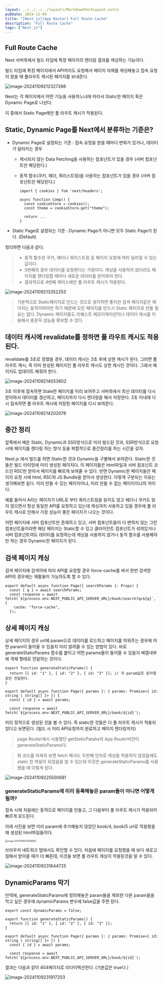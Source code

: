 ```yaml
---
layout: ../../../../layouts/MarkdownPostLayout.astro
pubDate: 2024-11-09
title: "[Next.js][App Router] Full Route Cache"
description: "Full Route Cache"
tags: ["Next.js"]
---
```


## Full Route Cache

Next 서버측에서 빌드 타임에 특정 페이지의 렌더링 결과를 캐싱하는 기능이다.

빌드 타임에 특정 페이지에서 API까지도 요청해서 페이지 자체를 캐싱해놓고 접속 요청이 왔을 때 풀라우트 캐시된 페이지를 보내준다.

![image-20241109212327266](../images/image-20241109212327266.png)

Next는 각 페이지에서 어떤 기능을 사용하느냐에 따라서 Static한 페이지 혹은 Dynamic Page로 나뉜다.

이 중에서 Static Page에만 풀 라우트 캐시가 적용된다.

## Static, Dynamic Page를 Next에서 분류하는 기준은?

- Dynamic Page로 설정되는 기준 : 접속 요청을 받을 때마다 변화가 있거나, 데이터가 달라지는 경우

  - 캐시되지 않는 Data Fetching을 사용하는 컴포넌트가 있을 경우 (서버 컴포넌트만 해당된다.)

  - 동적 함수(쿠키, 헤더, 쿼리스트링)을 사용하는 컴포넌트가 있을 경우 (서버 컴포넌트만 해당된다.)

    ```tsx
    import { cookies } fom 'next/headers';

    async function Comp() {
      const cookieStore = cookies();
      const theme = cookieStore.get("theme");

      return ...
    }
    ```

- Static Page로 설정되는 기준 : Dynamic Page가 아니면 모두 Static Page가 된다. (Default)

정리하면 다음과 같다.

> - 동적 함수란 쿠키, 헤더나 쿼리스트링 등 페이지 요청에 따라 달라질 수 있는 값이다.
> - 3번째의 경우 데이터를 요청한다는 가정이다. 캐싱을 사용하지 않더라도 페이지를 렌더링할 때마다 새로운 데이터를 받아와야 한다.
> - 결과적으로 4번째 케이스에만 풀 라우트 캐시가 적용된다.

![image-20241109213352253](../images/image-20241109213352253.png)

> 기본적으로 Static페이지로 만드는 것으로 생각하면 좋지만 검색 페이지같은 페이지는 동적이어야만 하기 때문에 모든 페이지를 반드시 Static 페이지로 만들 필요는 없다. Dynamic 페이지들도 리퀘스트 메모이제이션이나 데이터 캐시를 이용해서 충분히 성능을 확보할 수 있다.

## 데이터 캐시에 revalidate를 정하면 풀 라우트 캐시도 적용된다.

revalidate를 3초로 정했을 경우, 데이터 캐시는 3초 후에 상한 캐시가 된다. 그러면 풀 라우트 캐시, 즉 이미 완성된 페이지인 풀 라우트 캐시도 상한 캐시인 것이다. 그래서 페이지도 업데이트 해줘야 한다.

![image-20241109214053602](../images/image-20241109214053602.png)

3초 이후에 접속하면 Stale한 페이지를 미리 보여주고 서버측에서 최신 데이터를 다시 받아와서 데이터를 갱신하고, 페이지까지 다시 렌더링을 해서 저장한다. 3초 이내에 다시 접속하면 풀 라우트 캐시에 저장된 페이지를 다시 보여준다.

![image-20241109214202078](../images/image-20241109214202078.png)

## 중간 정리

앞쪽에서 배운 Static, Dynamic과 SSG방식으로 미리 빌드된 것과, SSR방식으로 요청 시에 페이지를 렌더링 하는 방식 등을 복합적으로 중간정리를 하는 시간을 갖자.

Next.js 에서 빌드를 하면 Static한 것과 Dynamic을 구별해서 보여준다. Static한 것들은 빌드 타이밍에 미리 생성된 페이지다. 이 페이지들은 html파일과 서버 컴포넌트 코드인 RSC만 받아서 페이지를 빠르게 보여줄 수 있다. 반면 Dynamic한 페이지들은 페이지 요청 시에 html, RSC와 JS Bundle을 받아서 생성한다. 이렇게 구분되는 이유는 생각해보면 쉽다. 미리 만들 수 있는 페이지이냐, 미리 만들 수 없는 페이지이냐의 차이다.

예를 들어서 A라는 페이지가 URL로 부터 쿼리스트링을 읽지도 않고 헤더나 쿠키도 읽지 않으면서 항상 동일한 API를 요청하고 있는데 캐싱까지 사용하고 있을 경우에 풀 라우트 캐시로 인해서 가장 성능이 좋은 페이지가 나오는 것이다.

어떤 페이지에 서버 컴포넌트만 존재하고 있고, 서버 컴포넌트들이 다 변하지 않는 그런 컴포넌트들이라면 해당 페이지는 Static할 수 있고 클라이언트 컴포넌트가 섞여있거나 서버 컴포넌트여도 데이터를 요청하는데 캐싱을 사용하지 않거나 동적 함수를 사용해야만 하는 경우 Dynamic한 페이지가 된다.

## 검색 페이지 캐싱

검색 페이지에 검색어에 따라 API를 요청할 경우 force-cache를 써서 한번 검색한 API의 경우에는 재활용이 가능하도록 할 수 있다.

```tsx
export default async function Page({ searchParams }: Props) {
  const { q } = await searchParams;
  const response = await fetch(`${process.env.NEXT_PUBLIC_API_SERVER_URL}/book/search?q=${q}`, {
    cache: "force-cache",
  });
```

## 상세 페이지 캐싱

상세 페이지의 경우 url에 param으로 데이터를 로드하고 페이지를 띄워주는 경우에 어떤 param이 들어올 수 있을지 미리 알려줄 수 있는 방법이 있다. 바로 generateStaticParams 함수를 붙이고 어떤 params들이 들어올 수 있을지 배열내부에 객체 형태로 전달하는 것이다.

```tsx
export function generateStaticParams() {
  return [{ id: "1" }, { id: "2" }, { id: "3" }]; // 각 param값은 문자열로만 전달한다.
}

export default async function Page({ params }: { params: Promise<{ id: string | string[] }> }) {
  const { id } = await params;

  const response = await fetch(`${process.env.NEXT_PUBLIC_API_SERVER_URL}/book/${id}`);
```

미리 정적으로 생성된 것을 볼 수 있다. 즉 static한 것들은 다 풀 라우트 캐시가 적용되었다고 보면된다. (빌드 시 미리 API요청까지 완료하고 페이지 렌더링까지)

> page Router에서 사용했던 getStaticPatahs의 App Router버전이 generateStaticParams다.

> 위 코드를 자세히 보면 fetch 메서드 두번째 인자로 캐싱을 적용하지 않았음에도 static 한 파일이 되었음을 알 수 있는데 이것은 generateStaticParams를 사용했을 때 이렇게 된다.

![image-20241109225500681](../images/image-20241109225500681.png)

### generateStaticParams에 미리 등록해놓은 param들이 아니면 어떻게 될까?

접속 시에 처음에는 동적으로 페이지를 만들고, 그 다음부터 풀 라우트 캐시가 적용되어 빠르게 로드된다.

아래 사진을 보면 미리 param에 추가해놓지 않았던 book/4, book/5 url로 적용했을 때 생성된 html파일들이다.

<img src="../images/image-20241109230038802.png" alt="image-20241109230038802" style="zoom:50%;" />

브라우저 네트워크 탭에서도 확인할 수 있다. 처음에 페이지를 요청했을 때 보다 새로고침해서 받아올 때가 더 빠른데, 이것을 보면 풀 라우트 캐싱이 적용된것을 알 수 있다.

![image-20241109231644725](../images/image-20241109231644725.png)

## DynamicParams 막기

만약에, generateStaticParams에 정의해놓은 param들을 제외한 다른 param들을 막고 싶은 경우에 dynamicParams 변수에 false값을 주면 된다.

```tsx
export const dynamicParams = false;

export function generateStaticParams() {
  return [{ id: "1" }, { id: "2" }, { id: "3" }];
}

export default async function Page({ params }: { params: Promise<{ id: string | string[] }> }) {
  const { id } = await params;

  const response = await fetch(`${process.env.NEXT_PUBLIC_API_SERVER_URL}/book/${id}`);
```

결과는 다음과 같이 404페이지로 리다이렉션한다. (기본값은 true다.)

![image-20241109231917203](../images/image-20241109231917203.png)

